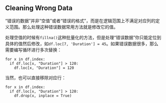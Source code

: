 ## Cleaning Wrong Data

“错误的数据”并非“空值”或者“错误的格式”，而是在逻辑范围上不满足对应列的定义范围。那么处理这种错误数据常用方法就是修改它的值。

处理空值的时候有`fillna()`这种批量化的方法，但是处理“错误数据”你只能定位到具体的值然后修改，如`df.loc[7, 'Duration'] = 45`。如果错误数据很多，那么需要编写循环进行多次替换：

```
for x in df.index:
  if df.loc[x, "Duration"] > 120:
    df.loc[x, "Duration"] = 120
```

当然，也可以直接移除对应行：

```
for x in df.index:
  if df.loc[x, "Duration"] > 120:
    df.drop(x, inplace = True)
```
